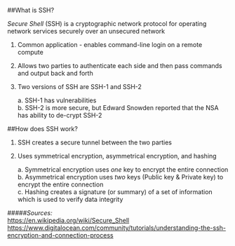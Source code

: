 ##What is SSH?  

*Secure Shell* (SSH) is a cryptographic network protocol for operating network services securely over an unsecured network  

1. Common application - enables command-line login on a remote compute  

2. Allows two parties to authenticate each side and then pass commands and output back and forth  

3. Two versions of SSH are SSH-1 and SSH-2  

	a. SSH-1 has vulnerabilities  
	b. SSH-2 is more secure, but Edward Snowden reported that the NSA has ability to de-crypt SSH-2  

##How does SSH work?

1. SSH creates a secure tunnel between the two parties  

2. Uses symmetrical encryption, asymmetrical encryption, and hashing  

	a. Symmetrical encryption uses *one* key to encrypt the entire connection  
	b. Asymmetrical encryption uses *two* keys (Public key & Private key) to encrypt the entire connection  
	c. Hashing creates a signature (or summary) of a set of information which is used to verify data integrity  


#####*Sources:*  
<https://en.wikipedia.org/wiki/Secure_Shell>  
<https://www.digitalocean.com/community/tutorials/understanding-the-ssh-encryption-and-connection-process>  